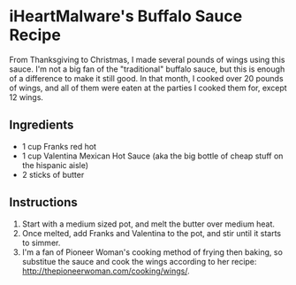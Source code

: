 iHeartMalware's Buffalo Sauce Recipe
====================================

From Thanksgiving to Christmas, I made several pounds of wings using
this sauce. I'm not a big fan of the "traditional" buffalo sauce, but
this is enough of a difference to make it still good. In that month, I
cooked over 20 pounds of wings, and all of them were eaten at the
parties I cooked them for, except 12 wings.

Ingredients
-----------

-   1 cup Franks red hot
-   1 cup Valentina Mexican Hot Sauce (aka the big bottle of cheap stuff
    on the hispanic aisle)
-   2 sticks of butter

Instructions
------------

1.  Start with a medium sized pot, and melt the butter over medium heat.
2.  Once melted, add Franks and Valentina to the pot, and stir until it
    starts to simmer.
3.  I'm a fan of Pioneer Woman's cooking method of frying then baking,
    so substitue the sauce and cook the wings according to her recipe:
    <http://thepioneerwoman.com/cooking/wings/>.
